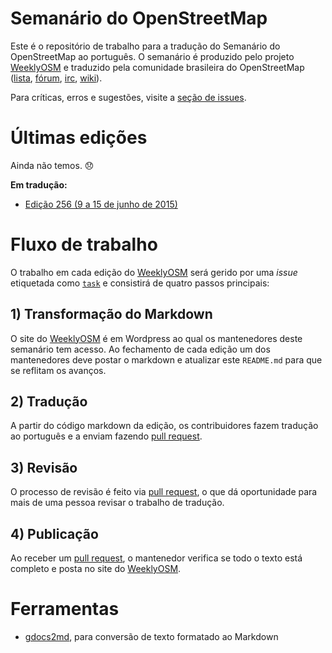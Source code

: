 # Semanário do OpenStreetMap

Este é o repositório de trabalho para a tradução do Semanário do OpenStreetMap ao português. O semanário é produzido pelo projeto [WeeklyOSM] e traduzido pela comunidade brasileira do OpenStreetMap ([lista], [fórum], [irc], [wiki]).

Para críticas, erros e sugestões, visite a [seção de issues][issues].

# Últimas edições

Ainda não temos. :disappointed:

**Em tradução:**
- [Edição 256 (9 a 15 de junho de 2015)](../../issues/1)

# Fluxo de trabalho

O trabalho em cada edição do [WeeklyOSM] será gerido por uma _issue_ etiquetada como [`task`](../../labels/task) e consistirá de quatro passos principais:

## 1) Transformação do Markdown

O site do [WeeklyOSM] é em Wordpress ao qual os mantenedores deste semanário tem acesso. Ao fechamento de cada edição um dos mantenedores deve postar o markdown e atualizar este `README.md` para que se reflitam os avanços.

## 2) Tradução

A partir do código markdown da edição, os contribuidores fazem tradução ao português e a enviam fazendo [pull request].

## 3) Revisão

O processo de revisão é feito via [pull request], o que dá oportunidade para mais de uma pessoa revisar o trabalho de tradução.

## 4) Publicação

Ao receber um [pull request], o mantenedor verifica se todo o texto está completo e posta no site do [WeeklyOSM].

# Ferramentas

* [gdocs2md](https://github.com/mangini/gdocs2md), para conversão de texto formatado ao Markdown


[WeeklyOSM]: weeklyosm.eu
[pull request]: https://help.github.com/articles/using-pull-requests
[lista]: https://lists.openstreetmap.org/listinfo/talk-br
[fórum]: http://forum.openstreetmap.org/viewforum.php?id=74
[irc]: https://scrollback.io/osm-brasil
[wiki]: wiki.openstreetmap.org/wiki/WikiProject_Brazil
[issues]: https://github.com/OSMBrasil/semanario/issues
